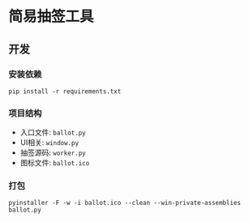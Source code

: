 # 简易抽签工具

## 开发

### 安装依赖

```shell
pip install -r requirements.txt
```

### 项目结构

- 入口文件: `ballot.py`
- UI相关: `window.py`
- 抽签源码: `worker.py`
- 图标文件: `ballot.ico`

### 打包

```shell
pyinstaller -F -w -i ballot.ico --clean --win-private-assemblies ballot.py
```
